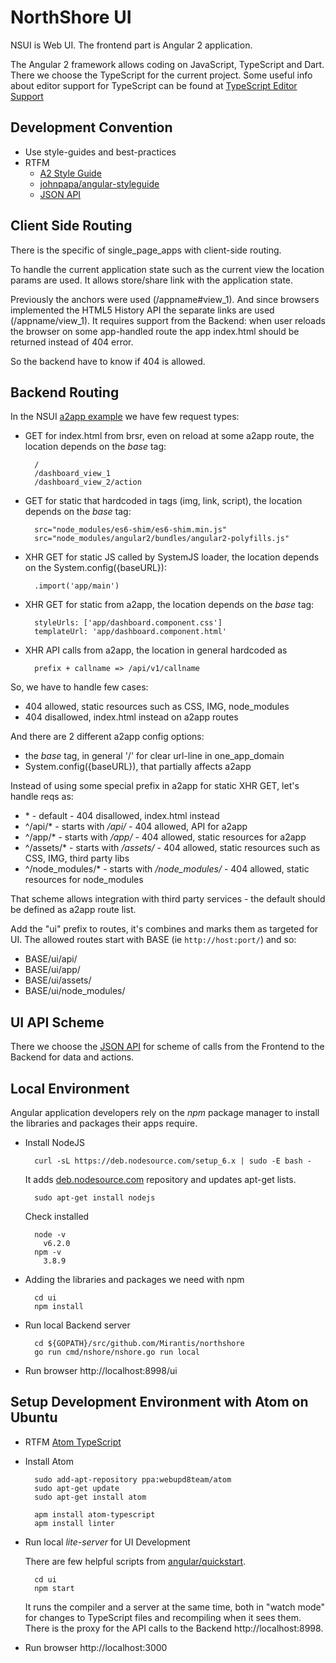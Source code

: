 NorthShore UI
=============

NSUI is Web UI.
The frontend part is Angular 2 application.

The Angular 2 framework allows coding on JavaScript, TypeScript and Dart.
There we choose the TypeScript for the current project. Some useful info about editor support for TypeScript can be
found at [TypeScript Editor Support](https://github.com/Microsoft/TypeScript/wiki/TypeScript-Editor-Support)


Development Convention
----------------------

* Use style-guides and best-practices
* RTFM
  - [A2 Style Guide](https://angular.io/docs/ts/latest/guide/style-guide.html)
  - [johnpapa/angular-styleguide](https://github.com/johnpapa/angular-styleguide)
  - [JSON API](http://jsonapi.org/)


Client Side Routing
-------------------

There is the specific of single_page_apps with client-side routing.

To handle the current application state such as the current view the location params are used.
It allows store/share link with the application state.

Previously the anchors were used (/appname#view_1).
And since browsers implemented the HTML5 History API the separate links are used (/appname/view_1).
It requires support from the Backend: when user reloads the browser on some app-handled route the app index.html should be returned instead of 404 error.

So the backend have to know if 404 is allowed.


Backend Routing
---------------

In the NSUI [a2app example](https://github.com/johnpapa/angular2-tour-of-heroes/blob/master/index.html) we have few request types:

- GET for index.html from brsr, even on reload at some a2app route, the location depends on the _base_ tag:

        /
        /dashboard_view_1
        /dashboard_view_2/action

- GET for static that hardcoded in tags (img, link, script), the location depends on the _base_ tag:

        src="node_modules/es6-shim/es6-shim.min.js"
        src="node_modules/angular2/bundles/angular2-polyfills.js"

- XHR GET for static JS called by SystemJS loader, the location depends on the System.config({baseURL}):

        .import('app/main')

- XHR GET for static from a2app, the location depends on the _base_ tag:

        styleUrls: ['app/dashboard.component.css']
        templateUrl: 'app/dashboard.component.html'

- XHR API calls from a2app, the location in general hardcoded as

        prefix + callname => /api/v1/callname


So, we have to handle few cases:

- 404 allowed, static resources such as CSS, IMG, node_modules
- 404 disallowed, index.html instead on a2app routes

And there are 2 different a2app config options:

- the _base_ tag, in general '/' for clear url-line in one_app_domain
- System.config({baseURL}), that partially affects a2app

Instead of using some special prefix in a2app for static XHR GET, let's handle reqs as:

- \* - default - 404 disallowed, index.html instead
- ^/api/* - starts with _/api/_ - 404 allowed, API for a2app
- ^/app/* - starts with _/app/_ - 404 allowed, static resources for a2app
- ^/assets/* - starts with _/assets/_ - 404 allowed, static resources such as CSS, IMG, third party libs
- ^/node_modules/* - starts with _/node_modules/_ - 404 allowed, static resources for node_modules

That scheme allows integration with third party services - the default should be defined as a2app route list.

Add the "ui" prefix to routes, it's combines and marks them as targeted for UI.
The allowed routes start with BASE (ie `http://host:port/`) and so:

- BASE/ui/api/
- BASE/ui/app/
- BASE/ui/assets/
- BASE/ui/node_modules/


UI API Scheme
-------------

There we choose the [JSON API](http://jsonapi.org/) for scheme of calls from
the Frontend to the Backend for data and actions.


Local Environment
-----------------

Angular application developers rely on the _npm_ package manager to install the libraries and packages their apps require.

* Install NodeJS

        curl -sL https://deb.nodesource.com/setup_6.x | sudo -E bash -

    It adds [deb.nodesource.com](https://deb.nodesource.com/node_6.x) repository
    and updates apt-get lists.

        sudo apt-get install nodejs

    Check installed

        node -v
          v6.2.0
        npm -v
          3.8.9

* Adding the libraries and packages we need with npm

        cd ui
        npm install

* Run local Backend server

        cd ${GOPATH}/src/github.com/Mirantis/northshore
        go run cmd/nshore/nshore.go run local

* Run browser http://localhost:8998/ui


Setup Development Environment with Atom on Ubuntu
-------------------------------------------------

* RTFM [Atom TypeScript](https://atom.io/packages/atom-typescript)

* Install Atom

        sudo add-apt-repository ppa:webupd8team/atom
        sudo apt-get update
        sudo apt-get install atom

        apm install atom-typescript
        apm install linter

* Run local _lite-server_ for UI Development

  There are few helpful scripts from  [angular/quickstart](https://angular.io/docs/ts/latest/quickstart.html#!#config-files).

        cd ui
        npm start

  It runs the compiler and a server at the same time, both in "watch mode" for  changes to TypeScript files and recompiling when it sees them.
  There is the proxy for the API calls to the Backend http://localhost:8998.

* Run browser http://localhost:3000
